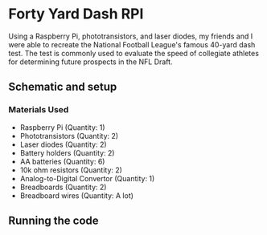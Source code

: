 # Forty Yard Dash RPI
Using a Raspberry Pi, phototransistors, and laser diodes, my friends and I were able to recreate the National Football League's famous 40-yard dash test. The test is commonly used to evaluate the speed of collegiate athletes for determining future prospects in the NFL Draft.

## Schematic and setup

### Materials Used
* Raspberry Pi (Quantity: 1)
* Phototransistors (Quantity: 2)
* Laser diodes (Quantity: 2)
* Battery holders (Quantity: 2)
* AA batteries (Quantity: 6)
* 10k ohm resistors (Quantity: 2)
* Analog-to-Digital Convertor (Quantity: 1)
* Breadboards (Quantity: 2)
* Breadboard wires (Quantity: A lot)

## Running the code

